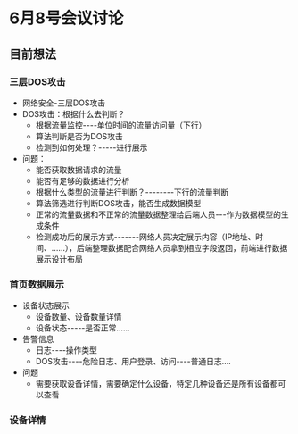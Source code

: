 # 6月8号会议讨论

## 目前想法

### 三层DOS攻击

- 网络安全-三层DOS攻击
- DOS攻击：根据什么去判断？
  - 根据流量监控----单位时间的流量访问量（下行）
  - 算法判断是否为DOS攻击
  - 检测到如何处理？-----进行展示
- 问题：
  - 能否获取数据请求的流量
  - 能否有足够的数据进行分析
  - 根据什么类型的流量进行判断？--------下行的流量判断
  - 算法筛选进行判断DOS攻击，能否生成数据模型
  - 正常的流量数据和不正常的流量数据整理给后端人员---作为数据模型的生成条件
  - 检测成功后的展示方式-------网络人员决定展示内容（IP地址、时间、......），后端整理数据配合网络人员拿到相应字段返回，前端进行数据展示设计布局

### 首页数据展示

- 设备状态展示
  - 设备数量、设备数量详情
  - 设备状态-----是否正常......
- 告警信息
  - 日志----操作类型
  - DOS攻击----危险日志、用户登录、访问----普通日志....
- 问题
  - 需要获取设备详情，需要确定什么设备，特定几种设备还是所有设备都可以查看

### 设备详情




